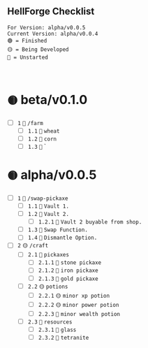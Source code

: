 ## HellForge Checklist
`For Version: alpha/v0.0.5` <br>
`Current Version: alpha/v0.0.4` <br>
`🟢 = Finished` <br>
`🟡 = Being Developed` <br>
`🔴 = Unstarted` <br>
<br> <br>
# `🟡` beta/v0.1.0
- [ ] `1` `🔴` `/farm` <br>
  - [ ] `1.1` `🔴` `wheat` <br>
  - [ ] `1.2` `🔴` `corn` <br>
  - [ ] `1.3` `🔴` `
# `🟡` alpha/v0.0.5
- [ ] `1` `🔴` `/swap-pickaxe` <br>
  - [ ] `1.1` `🔴` `Vault 1.` <br>
  - [ ] `1.2` `🔴` `Vault 2.` <br>
    - [ ] `1.2.1` `🔴` `Vault 2 buyable from shop.` <br>
  - [ ] `1.3` `🔴` `Swap Function.` <br>
  - [ ] `1.4` `🔴` `Dismantle Option.` <br>
- [ ] `2` `🟡` `/craft` <br>
  - [ ] `2.1` `🔴` `pickaxes` <br>
    - [ ] `2.1.1` `🔴` `stone pickaxe` <br>
    - [ ] `2.1.2` `🔴` `iron pickaxe` <br>
    - [ ] `2.1.3` `🔴` `gold pickaxe` <br>
  - [ ] `2.2` `🟡` `potions` <br> 
    - [ ] `2.2.1` `🟡` `minor xp potion` <br>
    - [ ] `2.2.2` `🟡` `minor power potion` <br>
    - [ ] `2.2.3` `🔴` `minor wealth potion` <br>
  - [ ] `2.3` `🔴` `resources` <br>
    - [ ] `2.3.1` `🔴` `glass` <br>
    - [ ] `2.3.2` `🔴` `tetranite` <br>    
